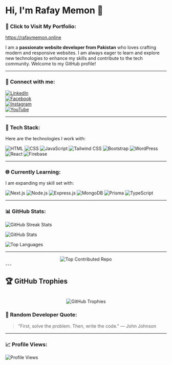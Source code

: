 # Hi, I'm Rafay Memon 👋

### 🔗 **Click to Visit My Portfolio**:
<a href="https://rafaymemon.online/">https://rafaymemon.online</a>


I am a **passionate website developer from Pakistan** who loves crafting modern and responsive websites. I am always eager to learn and explore new technologies to enhance my skills and contribute to the tech community. Welcome to my GitHub profile!

---

### 🔗 **Connect with me**:

[![LinkedIn](https://img.shields.io/badge/LinkedIn-Connect-blue?style=for-the-badge&logo=linkedin)](https://www.linkedin.com/in/rafay-memon-930190253/)  
[![Facebook](https://img.shields.io/badge/Facebook-Follow-blue?style=for-the-badge&logo=facebook)](https://www.facebook.com/rafaymemon11)  
[![Instagram](https://img.shields.io/badge/Instagram-Follow-ff69b4?style=for-the-badge&logo=instagram)](https://www.instagram.com/_rafay_memon/)  
[![YouTube](https://img.shields.io/badge/YouTube-Subscribe-red?style=for-the-badge&logo=youtube)](https://www.youtube.com/@rafaytech)

---

### 🔧 **Tech Stack**:

Here are the technologies I work with:

![HTML](https://img.shields.io/badge/HTML-E34F26?style=for-the-badge&logo=html5&logoColor=white)
![CSS](https://img.shields.io/badge/CSS-1572B6?style=for-the-badge&logo=css3&logoColor=white)
![JavaScript](https://img.shields.io/badge/JavaScript-F7DF1E?style=for-the-badge&logo=javascript&logoColor=black)
![Tailwind CSS](https://img.shields.io/badge/TailwindCSS-06B6D4?style=for-the-badge&logo=tailwindcss&logoColor=white)
![Bootstrap](https://img.shields.io/badge/Bootstrap-7952B3?style=for-the-badge&logo=bootstrap&logoColor=white)
![WordPress](https://img.shields.io/badge/WordPress-21759B?style=for-the-badge&logo=wordpress&logoColor=white)
![React](https://img.shields.io/badge/React-61DAFB?style=for-the-badge&logo=react&logoColor=black)
![Firebase](https://img.shields.io/badge/Firebase-FFCA28?style=for-the-badge&logo=firebase&logoColor=black)

---

### 🌐 **Currently Learning**:

I am expanding my skill set with:

![Next.js](https://img.shields.io/badge/Next.js-000000?style=for-the-badge&logo=nextdotjs&logoColor=white)
![Node.js](https://img.shields.io/badge/Node.js-339933?style=for-the-badge&logo=nodedotjs&logoColor=white)
![Express.js](https://img.shields.io/badge/Express.js-000000?style=for-the-badge&logo=express&logoColor=white)
![MongoDB](https://img.shields.io/badge/MongoDB-47A248?style=for-the-badge&logo=mongodb&logoColor=white)
![Prisma](https://img.shields.io/badge/Prisma-2D3748?style=for-the-badge&logo=prisma&logoColor=white)
![TypeScript](https://img.shields.io/badge/TypeScript-3178C6?style=for-the-badge&logo=typescript&logoColor=white)

---

### 📊 **GitHub Stats**:

<img  src="https://github-readme-streak-stats.herokuapp.com/?user=rafaymemon01&theme=dark&hide_border=true" alt="GitHub Streak Stats">

![GitHub Stats](https://github-readme-stats.vercel.app/api?username=rafaymemon01&show_icons=true&theme=radical&hide_border=true)

![Top Languages](https://github-readme-stats.vercel.app/api/top-langs/?username=rafaymemon01&layout=compact&theme=radical&hide_border=true)


---
<div align="center">
<img src="https://github-contributor-stats.vercel.app/api?username=rafaymemon01&limit=5&theme=radical&combine_all_yearly_contributions=true" alt="Top Contributed Repo">
</div>
---

## 🏆 GitHub Trophies

<br/>

<div align="center">
<img src="https://github-profile-trophy.vercel.app/?username=rafaymemon01&theme=onedark&no-frame=true&no-bg=true&margin-w=4" alt="GitHub Trophies">
</div>


### 📢 **Random Developer Quote**:

> "First, solve the problem. Then, write the code." — John Johnson

---

### 📈 **Profile Views**:

![Profile Views](https://komarev.com/ghpvc/?username=rafaymemon01&color=blue&style=flat-square)
